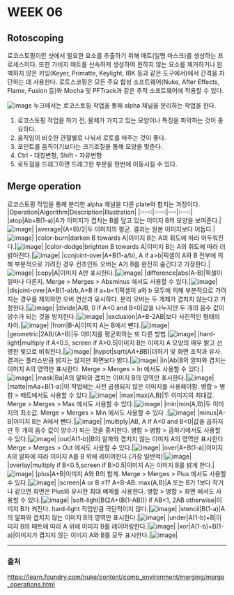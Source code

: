 # WEEK 06
## Rotoscoping
로코스토핑이란 샷에서 필요한 요소를 추출하기 위해 매트(일명 마스크)를 생성하는 프로세스이다. 또한 가비지 매트를 신속하게 생성하여 원하지 않는 요소를 제거하거나 완벽하지 않은 키잉(Keyer, Primatte, Keylight, IBK 등과 같은 도구에서)에서 간격을 차단하는 데 사용한다.
로토스코핑은 모든 주요 합성 소프트웨어(Nuke, After Effects, Flame, Fusion 등)와 Mocha 및 PFTrack과 같은 추적 소프트웨어에 적용할 수 있다.

![image](https://user-images.githubusercontent.com/112941366/210128569-e07e80c9-5b3a-47ef-a1c3-12bd7274f949.png)
누크에서는 로코스토핑 작업을 통해 alpha 채널을 분리하는 작업을 한다.

1. 로코스토핑 작업을 하기 전, 물체가 가지고 있는 모양이나 특징을 파악하는 것이 중요하다. 
2. 움직임이 비슷한 관절별로 나눠서 로토를 따주는 것이 좋다.
3. 포인트를 움직이기보다는 크기조절을 통해 모양을 맞춘다.
4. Ctrl - 대칭변형, Shift - 자유변형
5. 로토점을 드래그하면 드래그한 부분을 한번에 이동시킬 수 있다.

## Merge operation
로코스토핑 작업을 통해 분리한 alpha 채널을 다른 plate와 합치는 과정이다.
|Operation|Algorithm|Description|Illustration|
|:---:|:---:|---|:---:|
|atop|Ab+B(1-a)|A가 이미지가 겹치는 B를 덮고 있는 이미지 B의 모양을 보여준다.|![image](https://user-images.githubusercontent.com/112941366/210139741-d2a16ba5-905e-4a01-8e9d-5432d2f29c90.png)|
|average|(A+B)/2|두 이미지의 평균. 결과는 원본 이미지보다 어둡다.|![image](https://user-images.githubusercontent.com/112941366/210139774-7b70e6f3-bd91-41f6-91a4-eaee08156553.png)|
|color-burn|darken B towards A|이미지 B는 A의 휘도에 따라 어두워진다.|![image](https://user-images.githubusercontent.com/112941366/210139788-05df56b0-2d62-4571-9e73-7b4963878cb2.png)|
|color-dodge|brighten B towards A|이미지 B는 A의 휘도에 따라 더 밝아진다.|![image](https://user-images.githubusercontent.com/112941366/210139805-487aa22c-3717-4969-aedf-b80638baa8a9.png)|
|conjoint-over|A+B(1-a/b), A if a>b|픽셀이 A와 B 전부에 의해 부분적으로 가려진 경우 컨조인트 오버는 A가 B를 완전히 숨긴다고 가정한다.|![image](https://user-images.githubusercontent.com/112941366/210139870-99be46f1-5e69-403c-9c1d-3e012395c39d.png)|
|copy|A|이미지 A만 표시한다.|![image](https://user-images.githubusercontent.com/112941366/210139876-72037795-66d5-48d8-ac14-2127c72518bb.png)|
|difference|abs(A-B)|픽셀이 얼마나 다른지. Merge > Merges > Absminus 에서도 사용할 수 있다.|![image](https://user-images.githubusercontent.com/112941366/210139917-9ae1fa7c-4bc9-4da7-ac23-98eaf76b84bb.png)|
|disjoint-over|A+B(1-a)/b,A+B if a+b<1|픽셀이 a와 b 모두에 의해 부분적으로 가려지는 경우를 제외하면 오버 연산과 유사하다. 분리 오버는 두 개체가 겹치지 않는다고 가정한다.|![image](https://user-images.githubusercontent.com/112941366/210139924-9a8c75e2-2e69-4a21-b6cd-6e6ddd77e0d8.png)|
|divide|A/B, 0 if A<0 and B<0|값을 나누지만 두 개의 음수 값이 양수가 되는 것을 방지한다.|![image](https://user-images.githubusercontent.com/112941366/210139960-66a68997-bda6-40ea-8c5d-34a2e25145cc.png)|
|exclusion|A+B-2AB|보다 사진적인 형태의 차이.|![image](https://user-images.githubusercontent.com/112941366/210139987-4d4551dd-4e34-475b-89a2-bb7f11f2492f.png)|
|from|B-A|이미지 A는 B에서 뺀다.|![image](https://user-images.githubusercontent.com/112941366/210140010-cea4d282-3f67-48a5-b2aa-7c09e7a00ba2.png)|
|geometric|2AB/(A+B)|두 이미지를 평균화하는 또 다른 방법.|![image](https://user-images.githubusercontent.com/112941366/210140033-fb22f814-5865-4569-923f-395e503fa582.png)|
|hard-light|multiply if A<0.5, screen if A>0.5|이미지 B는 이미지 A 모양의 매우 밝고 선명한 빛으로 비춰진다.|![image](https://user-images.githubusercontent.com/112941366/210140059-82d4a64a-a598-4e3e-a3df-ac3c53818dad.png)|
|hypot|sqrt(A*A+B*B)|더하기 및 화면 조작과 유사. 결과는 플러스만큼 밝지는 않지만 화면보다 밝다.|![image](https://user-images.githubusercontent.com/112941366/210140064-333c9e04-3493-4875-82ef-8bd50b3ce141.png)|
|in|Ab|B의 알파와 겹치는 이미지 A의 영역만 표시한다. Merge > Merges > In 에서도 사용할 수 있다.|![image](https://user-images.githubusercontent.com/112941366/210140102-17b8a258-7335-43b5-aaf3-7460f522044d.png)|
|mask|Ba|A의 알파와 겹치는 이미지 B의 영역만 표시한다.|![image](https://user-images.githubusercontent.com/112941366/210140113-ecfcecf2-a377-4429-97ff-3fc81721d6bc.png)|
|matte|mAa+B(1-a)|이 작업에는 사전 곱셈되지 않은 이미지를 사용해야함. 병합 > 병합 > 매트에서도 사용할 수 있다.|![image](https://user-images.githubusercontent.com/112941366/210140148-76fd7394-2f05-40ec-b512-5bed3443177c.png)|
|max|max(A,B)|두 이미지의 최대값. Merge > Merges > Max 에서도 사용할 수 있다.|![image](https://user-images.githubusercontent.com/112941366/210140181-059f1c0f-e88b-45b8-acdd-3c212711529a.png)|
|min|min(A,B)|두 이미지의 최소값. Merge > Merges > Min 에서도 사용할 수 있다 .|![image](https://user-images.githubusercontent.com/112941366/210140199-f8defb12-3531-4233-bf81-28a982f3f5b1.png)|
|minus|A-B|이미지 B는 A에서 뺀다.|![image](https://user-images.githubusercontent.com/112941366/210140210-703d1e56-2ed7-48e8-bda9-2105e2c69663.png)|
|multiply|AB, A if A<0 and B<0|값을 곱하지만 두 개의 음수 값이 양수가 되는 것을 중지한다. 병합 > 병합 > 곱하기에서도 사용할 수 있다.|![image](https://user-images.githubusercontent.com/112941366/210140230-79300147-9e75-463e-8263-1ea224da711c.png)|
|out|A(1-b)|B의 알파와 겹치지 않는 이미지 A의 영역만 표시한다. Merge > Merges > Out 에서도 사용할 수 있다.|![image](https://user-images.githubusercontent.com/112941366/210140253-a1fe6b20-c08c-4351-b462-02d323b478fb.png)|
|over|A+B(1-a)|이미지 A의 알파에 따라 이미지 A를 B 위에 레이어한다.(가장 일반적)|![image](https://user-images.githubusercontent.com/112941366/210140272-e34d3776-4725-4806-aac8-257e40f6f578.png)|
|overlay|multiply if B<0.5,screen if B>0.5|이미지 A는 이미지 B를 밝게 한다.|![image](https://user-images.githubusercontent.com/112941366/210140283-a34aa14f-e0fc-4648-a667-f580fa87755d.png)|
|plus|A+B|이미지 A와 B의 합계. Merge > Merges > Plus 에서도 사용할 수 있다.|![image](https://user-images.githubusercontent.com/112941366/210140299-1d8eb83e-d1b9-4b3c-ac4d-d8bf5cc76f17.png)| 
|screen|A or B ≤1? A+B-AB: max(A,B)|A 또는 B가 1보다 작거나 같으면 화면은 Plus와 유사한 최대 예제를 사용한다. 병합 > 병합 > 화면 에서도 사용할 수 있다.|![image](https://user-images.githubusercontent.com/112941366/210140316-6d404202-723e-494a-b40c-8eaca4c72d29.png)|
|soft-light|B(2A+(B(1-AB))) if AB<1, 2AB otherwise|이미지 B가 켜진다. hard-light 작업만큼 극단적이지 않다.|![image](https://user-images.githubusercontent.com/112941366/210140329-bcf03aeb-1f59-4c8e-a9ae-d994b81a77ed.png)|
|stencil|B(1-a)|A의 알파와 겹치지 않는 이미지 B의 영역만 표시한다.|![image](https://user-images.githubusercontent.com/112941366/210140338-73e15f61-01b5-4ee9-aef5-0a597b641bea.png)|
|under|A(1-b)+B|이미지 B의 매트에 따라 A 위에 이미지 B를 레이어링한다.|![image](https://user-images.githubusercontent.com/112941366/210140349-cc6f7eae-76a2-4a2c-84bb-980162e8d035.png)|
|xor|A(1-b)+B(1-a)|이미지가 겹치지 않는 이미지 A와 B를 모두 표시한다.|![image](https://user-images.githubusercontent.com/112941366/210140353-9e9a6bc7-a4a7-4511-87c5-1f8d7cefc936.png)| 

---
### 출처
https://learn.foundry.com/nuke/content/comp_environment/merging/merge_operations.html


